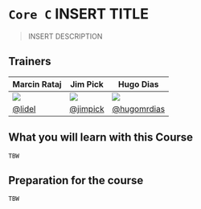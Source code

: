 # `Core C` INSERT TITLE

> INSERT DESCRIPTION

## Trainers

| **Marcin Rataj**                                     	| **Jim Pick**                                        	| **Hugo Dias**                                        	|
|------------------------------------------------------	|-----------------------------------------------------	|------------------------------------------------------	|
| ![](https://avatars2.githubusercontent.com/u/157609) 	| ![](https://avatars2.githubusercontent.com/u/20886) 	| ![](https://avatars1.githubusercontent.com/u/314190) 	|
| [@lidel](https://github.com/lidel/)                  	| [@jimpick](https://github.com/jimpick)              	| [@hugomrdias](https://github.com/hugomrdias)         	|

## What you will learn with this Course

`TBW`

## Preparation for the course

`TBW`
